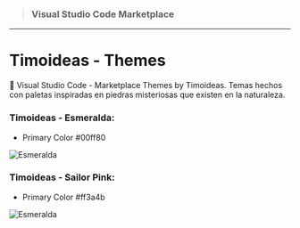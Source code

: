 > ### Visual Studio Code Marketplace

---

# Timoideas - Themes

🌴 Visual Studio Code - Marketplace Themes by Timoideas. Temas hechos con paletas inspiradas en piedras misteriosas que existen en la naturaleza.

### Timoideas - Esmeralda:

- Primary Color #00ff80

![Esmeralda](https://raw.githubusercontent.com/FernandoTimo/vsCode-Themes/main/images/Themes/Esmeralda-MacOS.png)

### Timoideas - Sailor Pink:

- Primary Color #ff3a4b

![Esmeralda](https://raw.githubusercontent.com/FernandoTimo/vsCode-Themes/main/images/Themes/Sailor_Pink.jpg)
